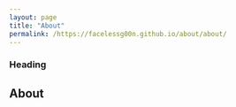 ```yaml
---
layout: page
title: "About"
permalink: /https://facelessg00n.github.io/about/about/
---
```

### Heading
## About